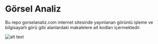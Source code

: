 # Görsel Analiz
Bu repo gorselanaliz.com internet sitesinde yayınlanan görüntü işleme ve bilgisayarlı görü gibi alanlardaki makalelere ait kodları içermektedir.

![alt text](https://secureservercdn.net/160.153.137.210/s97.c17.myftpupload.com/wp-content/uploads/SLIDER-Appen_image_annotation_05-1024x548.jpg)
